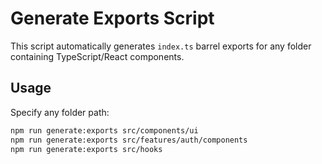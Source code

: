 # Generate Exports Script

This script automatically generates `index.ts` barrel exports for any folder containing TypeScript/React components.

## Usage

Specify any folder path:

```bash
npm run generate:exports src/components/ui
npm run generate:exports src/features/auth/components
npm run generate:exports src/hooks
```
